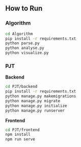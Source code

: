## How to Run

### Algorithm

```sh
cd Algorithm
pip install -r requirements.txt
python parse.py
python analyse.py
python visualize.py
```

### PJT

**Backend**

```sh
cd PJT/backend
pip install -r requirements.txt
python manage.py makemigrations
python manage.py migrate
python manage.py initialize
python manage.py runserver
```

**Frontend**

```sh
cd PJT/frontend
npm install
npm run serve
```
